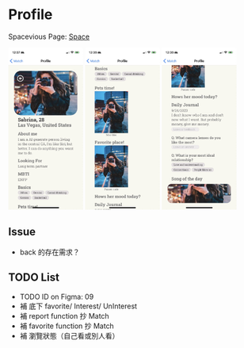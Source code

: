 # Profile

Spacevious Page: [Space](./Space.md)

<img src="./Profile/Profile1.jpg" alt="Profile Demo" width="30%">
<img src="./Profile/Profile2.jpg" alt="Profile Demo" width="30%">
<img src="./Profile/Profile3.jpg" alt="Profile Demo" width="30%">

## Issue
- back 的存在需求？

## TODO List
- TODO ID on Figma: 09
- 補 底下 favorite/ Interest/ UnInterest
- 補 report function 抄 Match
- 補 favorite function 抄 Match
- 補 瀏覽狀態（自己看或別人看）
